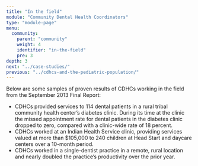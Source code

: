 ```yaml
---
title: "In the field"
module: "Community Dental Health Coordinators"
type: "module-page"
menu:
  community:
    parent: "community"
    weight: 4
    identifier: "in-the-field"
    pre: 3
depth: 3
next: "../case-studies/"
previous: "../cdhcs-and-the-pediatric-population/"
---
```

<div class="pageblock"><p>Below are some samples of proven results of CDHCs working in the field from the September 2013 Final Report:</p>
<ul>
<li>CDHCs provided services to 114 dental patients in a rural tribal community health center’s diabetes clinic. During its time at the clinic the missed appointment rate for dental patients in the diabetes clinic dropped to zero, compared with a clinic-wide rate of 18 percent.</li>
<li>CDHCs worked at an Indian Health Service clinic, providing services valued at more than $105,000 to 240 children at Head Start and daycare centers over a 10-month period.</li>
<li>CDHCs worked in a single-dentist practice in a remote, rural location and nearly doubled the practice’s productivity over the prior year.</li>
</ul>
</div>
